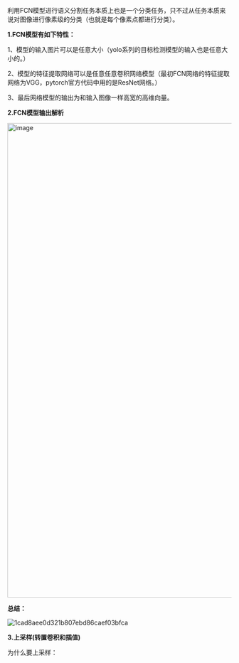 利用FCN模型进行语义分割任务本质上也是一个分类任务，只不过从任务本质来说对图像进行像素级的分类（也就是每个像素点都进行分类）。

**1.FCN模型有如下特性：**

  1、模型的输入图片可以是任意大小（yolo系列的目标检测模型的输入也是任意大小的。）

  2、模型的特征提取网络可以是任意任意卷积网络模型（最初FCN网络的特征提取网络为VGG，pytorch官方代码中用的是ResNet网络。）

  3、最后网络模型的输出为和输入图像一样高宽的高维向量。


**2.FCN模型输出解析**

<img width="1968" height="1067" alt="image" src="https://github.com/user-attachments/assets/ab01e516-1826-4ccb-80fe-90085266b606" />

**总结：**

![1cad8aee0d321b807ebd86caef03bfca](https://github.com/user-attachments/assets/82b8d4e4-6f96-4835-bd31-fc6f74ed3abf)

**3.上采样(转置卷积和插值)**

为什么要上采样：



